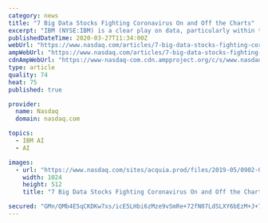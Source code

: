 ```yaml
---
category: news
title: "7 Big Data Stocks Fighting Coronavirus On and Off the Charts"
excerpt: "IBM (NYSE:IBM) is a clear play on data, particularly within the healthcare space. The company is famous for Watson, its Artificial Intelligence technology with a wide range of applications across the medical industry. From detecting cancers to optimizing ..."
publishedDateTime: 2020-03-27T11:34:00Z
webUrl: "https://www.nasdaq.com/articles/7-big-data-stocks-fighting-coronavirus-on-and-off-the-charts-2020-03-27"
ampWebUrl: "https://www.nasdaq.com/articles/7-big-data-stocks-fighting-coronavirus-on-and-off-the-charts-2020-03-27?amp"
cdnAmpWebUrl: "https://www-nasdaq-com.cdn.ampproject.org/c/s/www.nasdaq.com/articles/7-big-data-stocks-fighting-coronavirus-on-and-off-the-charts-2020-03-27?amp"
type: article
quality: 74
heat: 75
published: true

provider:
  name: Nasdaq
  domain: nasdaq.com

topics:
  - IBM AI
  - AI

images:
  - url: "https://www.nasdaq.com/sites/acquia.prod/files/2019-05/0902-Q19%20Total%20Markets%20photos%20and%20gif_CC8.jpg?310746237"
    width: 1024
    height: 512
    title: "7 Big Data Stocks Fighting Coronavirus On and Off the Charts"

secured: "GMn/QMb4E5qCKDKw7xs/icE5LHbi6zMze9vSmRe+72fN07LdSLXY6bEzM+J+7FhySBQ4PRNc8uO4SDbYWNWuWjKT+K4tMWzovjo02qvjhoLVc9ZcqIA2/gddkUmzAWIRnky72dperlLBFxEXvFIahawgyXWIwyp0Qe8z05YVS3on/AmfT1aTdnRV+CR+fgg2VO0UiK+8ojxDam7iFzATKZVZp93/w3XBE93ir+oNqaf7SEU34YN53SXEOq9fsLn1JsNmI9hiBpcz1U165BCeOnaxntOAraK0/XkddH9raVpYX0ywZamkMOsIZ3reNAVl;afUgTQ1Fd6bZCbsh/rEXFA=="
---
```


